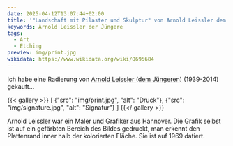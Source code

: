 ```yaml
---
date: 2025-04-12T13:07:44+02:00
title: '"Landschaft mit Pilaster und Skulptur" von Arnold Leissler dem Jüngeren (1939-2014)'
keywords: Arnold Leissler der Jüngere
tags:
  - Art
  - Etching
preview: img/print.jpg
wikidata: https://www.wikidata.org/wiki/Q695684
---
```


Ich habe eine Radierung von [Arnold Leissler (dem Jüngeren)](https://de.wikipedia.org/wiki/Arnold_Leissler_der_J%C3%BCngere) (1939-2014) gekauft...
<!--more-->

{{< gallery >}}
[
  {"src": "img/print.jpg", "alt": "Druck"},
  {"src": "img/signature.jpg", "alt": "Signatur"}
]
{{</ gallery >}}

Arnold Leissler war ein Maler und Grafiker aus Hannover. Die Grafik selbst ist auf ein gefärbten Bereich des Bildes gedruckt, man erkennt den Plattenrand inner halb der kolorierten Fläche. Sie ist auf 1969 datiert.
